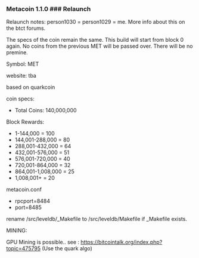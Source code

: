 ### Metacoin 1.1.0 ### Relaunch ### 

Relaunch notes: person1030 = person1029 = me.
More info about this on the btct forums.

The specs of the coin remain the same.
This build will start from block 0 again. 
No coins from the previous MET will be passed over.
There will be no premine.

Symbol: MET

website: tba

based on quarkcoin

coin specs: 
- Total Coins: 140,000,000

Block Rewards:

- 1-144,000 = 100
- 144,001-288,000 = 80
- 288,001-432,000 = 64
- 432,001-576,000 = 51
- 576,001-720,000 = 40
- 720,001-864,000 = 32
- 864,001-1,008,000 = 25
- 1,008,001+ = 20

metacoin.conf

- rpcport=8484
- port=8485


rename /src/leveldb/_Makefile to /src/leveldb/Makefile if _Makefile exists.

MINING:

GPU Mining is possible.. see : https://bitcointalk.org/index.php?topic=475795 (Use the quark algo)


